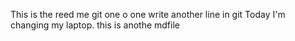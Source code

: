 This is the reed me
git one o one
write another line in git
Today I'm changing my laptop.
 this is anothe mdfile
 